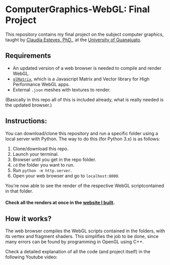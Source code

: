 # ComputerGraphics-WebGL: Final Project

This repository contains my final project on the subject computer graphics, taught by [Claudia Esteves, PhD.](http://cimat.mx/~cesteves/), at the [University of Guanajuato](http://www.ugto.mx).

## Requirements

* An updated version of a web browser is needed to compile and render WebGL.
* [`glMatrix`](http://glmatrix.net), which is a Javascript Matrix and Vector library for High Performance WebGL apps.
* External `.json` meshes with textures to render.

(Basically in this repo all of this is included already, what is really needed is the updated browser.)

## Instructions:

You can download/clone this repository and run a specific folder using a local server with Python. The way to do this (for Python 3.x) is as follows:

1. Clone/download this repo.
2. Launch your terminal.
3. Browser until you get in the repo folder.
4. `cd` the folder you want to run.
5. Run `python -m http.server`.
6. Open your web browser and go to `localhost:8000`.

You're now able to see the render of the respective WebGL scriptcontained in that folder.

#### Check all the renders at once in the [website I built](https://rodolfoferro.github.io/ComputerGraphics-WebGL/).


## How it works?

The web browser compiles the WebGL scripts contained in the folders, with its vertex and fragment shaders. This simplifies the job to be done, since many errors can be found by programming in OpenGL using C++.

Check a detailed explanation of all the code (and project itself) in the following Youtube video:
